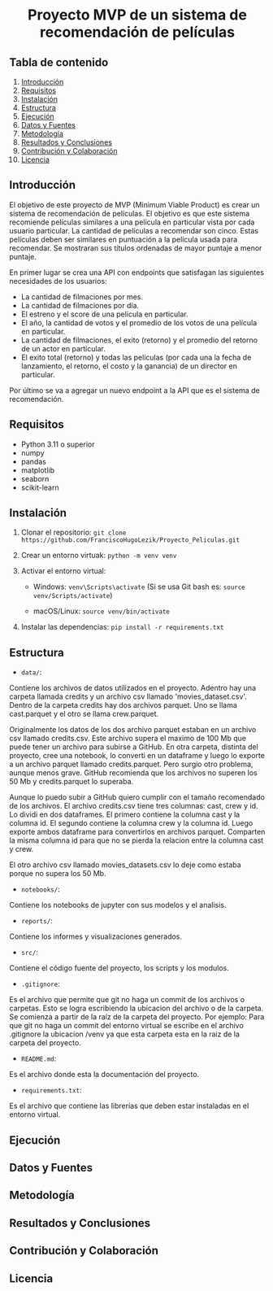 <h1 align='center'>
<b>Proyecto MVP de un sistema de recomendación de películas</b>
</h1>

## Tabla de contenido

1. [Introducción](#introducción)
2. [Requisitos](#requisitos)
3. [Instalación](#instalación)
4. [Estructura](#estructura)
5. [Ejecución](#ejecución)
6. [Datos y Fuentes](#datos-y-fuentes)
7. [Metodología](#metodología)
8. [Resultados y Conclusiones](#resultados-y-conclusiones)
9. [Contribución y Colaboración](#contribución-y-colaboración)
10. [Licencia](#licencia)

## Introducción
El objetivo de este proyecto de MVP (Minimum Viable Product) es crear un sistema de recomendación de películas. El objetivo es que este sistema recomiende películas similares a una película en particular vista por cada usuario particular. La cantidad de películas a recomendar son cinco. Estas películas deben ser similares en puntuación a la película usada para recomendar. Se mostraran sus títulos ordenadas de mayor puntaje a menor puntaje.

En primer lugar se crea una API con endpoints que satisfagan las siguientes necesidades de los usuarios:

- La cantidad de filmaciones por mes.
- La cantidad de filmaciones por día.
- El estreno y el score de una película en particular.
- El año, la cantidad de votos y el promedio de los votos de una película en particular.
- La cantidad de filmaciones, el exito (retorno) y el promedio del retorno de un actor en particular.
- El exito total (retorno) y todas las películas (por cada una la fecha de lanzamiento, el retorno, el costo y la ganancia) de un director en particular.

Por último se va a agregar un nuevo endpoint a la API que es el sistema de recomendación. 

## Requisitos
- Python 3.11 o superior
- numpy
- pandas
- matplotlib
- seaborn
- scikit-learn

## Instalación
1. Clonar el repositorio: 
    `git clone https://github.com/FranciscoHugoLezik/Proyecto_Peliculas.git` 

2. Crear un entorno virtuak: `python -m venv venv`

3. Activar el entorno virtual:
    - Windows: `venv\Scripts\activate` (Si se usa Git bash es: `source venv/Scripts/activate`)

    - macOS/Linux: `source venv/bin/activate`

4. Instalar las dependencias: `pip install -r requirements.txt`

## Estructura

- `data/`: 

Contiene los archivos de datos utilizados en el proyecto. Adentro hay una carpeta llamada credits y un archivo csv llamado 'movies_dataset.csv'. Dentro de la carpeta credits hay dos archivos parquet. Uno se llama cast.parquet y el otro se llama crew.parquet. 

Originalmente los datos de los dos archivo parquet estaban en un archivo csv llamado credits.csv. Este archivo supera el maximo de 100 Mb que puede tener un archivo para subirse a GitHub. En otra carpeta, distinta del proyecto, cree una notebook, lo converti en un dataframe y luego lo exporte a un archivo parquet llamado credits.parquet. Pero surgio otro problema, aunque menos grave. GitHub recomienda que los archivos no superen los 50 Mb y credits.parquet lo superaba.

Aunque lo puedo subir a GitHub quiero cumplir con el tamaño recomendado de los archivos. El archivo credits.csv tiene tres columnas: cast, crew y id. Lo dividi en dos dataframes. El primero contiene la columna cast y la columna id. El segundo contiene la columna crew y la columna id. Luego exporte ambos dataframe para convertirlos en archivos parquet. Comparten la misma columna id para que no se pierda la relacion entre la columna cast y crew.

El otro archivo csv llamado movies_datasets.csv lo deje como estaba porque no supera los 50 Mb.

- `notebooks/`: 

Contiene los notebooks de jupyter con sus modelos y el analisis.

- `reports/`: 

Contiene los informes y visualizaciones generados.

- `src/`: 

Contiene el código fuente del proyecto, los scripts y los modulos.

- `.gitignore`:

Es el archivo que permite que git no haga un commit de los archivos o carpetas. Esto se logra escribiendo la ubicacion del archivo o de la carpeta. Se comienza a partir de la raíz de la carpeta del proyecto. Por ejemplo: Para que git no haga un commit del entorno virtual se escribe en el archivo .gitignore la ubicacion /venv ya que esta carpeta esta en la raiz de la carpeta del proyecto. 

- `README.md`: 

Es el archivo donde esta la documentación del proyecto.

- `requirements.txt`:

Es el archivo que contiene las librerías que deben estar instaladas en el entorno virtual.

## Ejecución



## Datos y Fuentes

## Metodología

## Resultados y Conclusiones

## Contribución y Colaboración

## Licencia